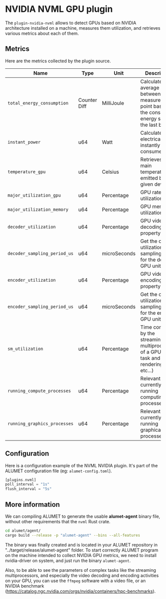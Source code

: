 # NVIDIA NVML GPU plugin

The `plugin-nvidia-nvml` allows to detect GPUs based on NVIDIA architecture installed on a machine, measures them utilization, and retrieves various metrics about each of them.

## Metrics

Here are the metrics collected by the plugin source.

|Name|Type|Unit|Description|
|----|----|----|-----------|
|`total_energy_consumption`|Counter Diff|MilliJoule|Calculates the average between 2 measurement point base on the consumed energy since the last boot|
|`instant_power`|u64|Watt|Calculates the electrical power instantly consumed|
|`temperature_gpu`|u64|Celsius|Retrieves the main temperature emitted by a given device.|
|`major_utilization_gpu`|u64|Percentage|GPU rate utilization|
|`major_utilization_memory`|u64|Percentage|GPU memory utilization|
|`decoder_utilization`|u64|Percentage|GPU video decoding property|
|`decoder_sampling_period_us`|u64|microSeconds|Get the current utilization and sampling size for the decoder GPU unit|
|`encoder_utilization`|u64|Percentage|GPU video encoding property|
|`encoder_sampling_period_us`|u64|microSeconds|Get the current utilization and sampling size for the encoder GPU unit|
|`sm_utilization`|u64|Percentage|Time consumed by the streaming multiprocessors of a GPU (3D task and rendering, etc...)|
|`running_compute_processes`|u64|Percentage|Relevant currently running computing processes data|
|`running_graphics_processes`|u64|Percentage|Relevant currently running graphical processes data|

## Configuration

Here is a configuration example of the NVML NVIDIA plugin. It's part of the ALUMET configuration file (eg: `alumet-config.toml`).

```rust
[plugins.nvml]
poll_interval = "1s"
flush_interval = "5s"
```

## More information

We can compiling ALUMET to generate the usable **alumet-agent** binary file, without other requirements that the `nvml` Rust crate.

```bash
cd alumet/agent/
cargo build --release -p "alumet-agent" --bins --all-features
```

The binary was finally created and is located in your ALUMET repository in "../target/release/alumet-agent" folder. To start correctly ALUMET program on the machine intended to collect NVIDIA GPU metrics, we need to install nvidia-driver on system, and just run the binary `alumet-agent`.

Also, to be able to see the parameters of complex tasks like the streaming multiprocessors, and especially the video decoding and encoding activities on your GPU, you can use the `ffmpeg` software with a video file, or an NVIDIA benchmark (<https://catalog.ngc.nvidia.com/orgs/nvidia/containers/hpc-benchmarks>). 
